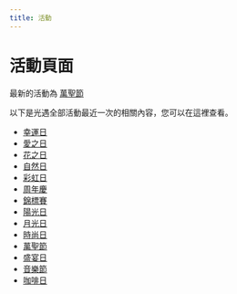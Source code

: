 ```yaml
---
title: 活動
---
```

# 活動頁面
最新的活動為 [萬聖節](days_of_halloween.md)

以下是光遇全部活動最近一次的相關內容，您可以在這裡查看。

- [幸運日](day_of_fontune.md)
- [愛之日](days_of_love.md)
- [花之日](days_of_bloom.md)
- [自然日](days_of_nature.md)
- [彩虹日](days_of_rainbow.md)
- [周年慶](days_of_anniversary.md)
- [錦標賽](days_of_competition.md)
- [陽光日](days_of_sunlight.md)
- [月光日](days_of_moonlight.md)
- [時尚日](days_of_fashion.md)
- [萬聖節](days_of_halloween.md)
- [盛宴日](days_of_feast.md)
- [音樂節](days_of_music.md)
- [咖啡日](days_of_cafe.md)